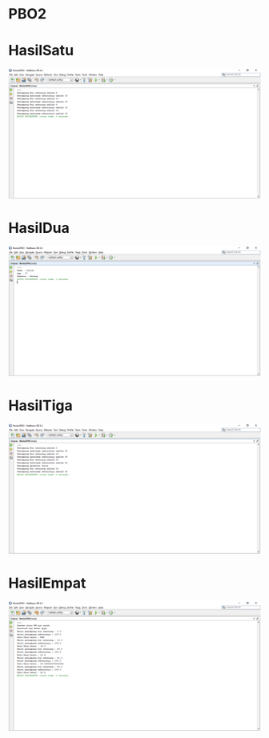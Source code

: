 # PBO2
# HasilSatu
![AltText](https://github.com/Fatan169/PBO2/blob/master/Modul2PBO%20-%20NetBeans%20IDE%208.2%2010_21_2019%207_43_24%20PM.png "Hasil Satu")
# HasilDua
![AltText](https://github.com/Fatan169/PBO2/blob/master/Modul2PBO%20-%20NetBeans%20IDE%208.2%2010_21_2019%207_43_38%20PM.png "Hasil Dua")
# HasilTiga
![AltText](https://github.com/Fatan169/PBO2/blob/master/Modul2PBO%20-%20NetBeans%20IDE%208.2%2010_21_2019%207_43_50%20PM.png "Hasil Tiga")
# HasilEmpat
![AltText](https://github.com/Fatan169/PBO2/blob/master/Modul2PBO%20-%20NetBeans%20IDE%208.2%2010_21_2019%208_02_07%20PM.png "Hasil Empat")
